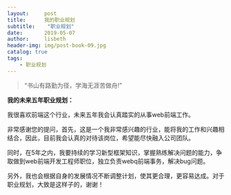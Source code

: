 ```yaml
---
layout:     post
title:      我的职业规划
subtitle:    "职业规划"
date:       2019-05-07
author:     lisbeth
header-img: img/post-book-09.jpg
catalog: true
tags:
    - 职业规划
---
```


> “书山有路勤为径，学海无涯苦做舟!”

**我的未来五年职业规划：**

我很喜欢前端这个行业，未来五年我会认真踏实的从事web前端工作。

非常感谢您的提问，首先，这是一个我非常感兴趣的行业，能将我的工作和兴趣相结合，因此，目前我会认真的对待该岗位，希望能尽快融入公司团队。

同时，在5年之内，我要持续的学习新型框架知识，掌握熟练解决问题的能力，争取做到web前端开发工程师职位，独立负责webq前端事务，解决bug问题。

另外，我也会根据自身的发展情况不断调整计划，使其更合理，更容易达成。对于职业规划，大致是这样子的，谢谢！



